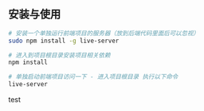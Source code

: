 ## 安装与使用

```bash
# 安装一个单独运行前端项目的服务器（放到后端代码里面后可以忽视）
sudo npm install -g live-server

# 进入到项目根目录安装项目相关依赖
npm install

# 单独启动前端项目访问一下 - 进入项目根目录 执行以下命令
live-server
```
test 